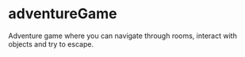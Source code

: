 # adventureGame
Adventure game where you can navigate through rooms, interact with objects and try to escape.
